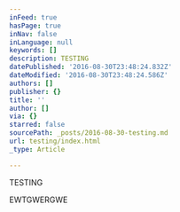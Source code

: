 ```yaml
---
inFeed: true
hasPage: true
inNav: false
inLanguage: null
keywords: []
description: TESTING
datePublished: '2016-08-30T23:48:24.832Z'
dateModified: '2016-08-30T23:48:24.586Z'
authors: []
publisher: {}
title: ''
author: []
via: {}
starred: false
sourcePath: _posts/2016-08-30-testing.md
url: testing/index.html
_type: Article

---
```

TESTING

EWTGWERGWE